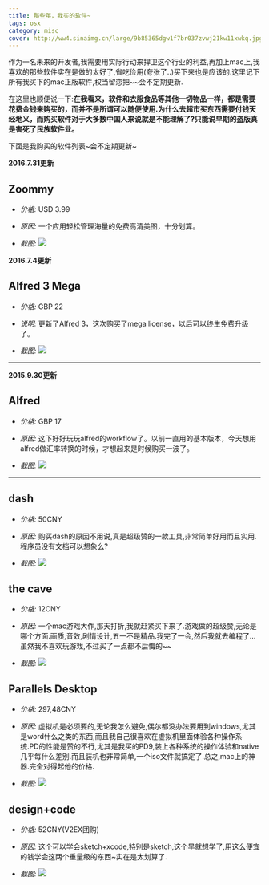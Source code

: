```yaml
---
title: 那些年，我买的软件~
tags: osx 
category: misc
cover: http://ww4.sinaimg.cn/large/9b85365dgw1f7br037zvwj21kw11xwkq.jpg
---
```


作为一名未来的开发者,我需要用实际行动来捍卫这个行业的利益,再加上mac上,我喜欢的那些软件实在是做的太好了,省吃俭用(夸张了..)买下来也是应该的.这里记下所有我买下的mac正版软件,权当留恋把~~会不定期更新.

在这里也顺便说一下:**在我看来，软件和衣服食品等其他一切物品一样，都是需要花费金钱来购买的，而并不是所谓可以随便使用.为什么去超市买东西需要付钱天经地义，而购买软件对于大多数中国人来说就是不能理解了?只能说早期的盗版真是害死了民族软件业。**



下面是我购买的软件列表~会不定期更新~

__2016.7.31更新__

## Zoommy

- *价格:* USD 3.99

- *原因:* 一个应用轻松管理海量的免费高清美图，十分划算。 

- *截图:* ![](http://ww4.sinaimg.cn/large/9b85365djw1f7bredjxbzj20yu0o0qc1.jpg)

__2016.7.4更新__

## Alfred 3 Mega

- *价格:* GBP 22

- *说明:* 更新了Alfred 3，这次购买了mega license，以后可以终生免费升级了。

- *截图:* ![](http://ww2.sinaimg.cn/large/9b85365djw1f7br5vjt24j20jn09adh3.jpg)

---

__2015.9.30更新__

## Alfred

- *价格:*  GBP 17

- *原因:* 这下好好玩玩alfred的workflow了。以前一直用的基本版本，今天想用alfred做汇率转换的时候，才想起来是时候购买一波了。

- *截图:* ![](http://ww4.sinaimg.cn/large/9b85365djw1f23chuklnzj20h40bkdgm.jpg)

---

## dash

- *价格:* 50CNY

- *原因:* 购买dash的原因不用说,真是超级赞的一款工具,非常简单好用而且实用.程序员没有文档可以想象么?

- *截图:* ![](http://ww2.sinaimg.cn/large/9b85365djw1f23ci7sq03j20ge07bq3y.jpg)




## the cave

- *价格:* 12CNY

- *原因:* 一个mac游戏大作,那天打折,我就赶紧买下来了.游戏做的超级赞,无论是哪个方面.画质,音效,剧情设计,五一不是精品.我完了一会,然后我就去编程了...虽然我不喜欢玩游戏,不过买了一点都不后悔的~~

- *截图:* ![](http://ww2.sinaimg.cn/large/9b85365djw1f23cilzgemj20k104udgf.jpg)




## Parallels Desktop

- *价格:* 297,48CNY

- *原因:* 虚拟机是必须要的,无论我怎么避免,偶尔都没办法要用到windows,尤其是word什么之类的东西,而且我自己很喜欢在虚拟机里面体验各种操作系统.PD的性能是赞的不行,尤其是我买的PD9,装上各种系统的操作体验和native几乎每什么差别.而且装机也非常简单,一个iso文件就搞定了.总之,mac上的神器.完全对得起他的价格.

- *截图:* ![](http://ww4.sinaimg.cn/large/9b85365djw1f23cj1d0qij20ts03m74o.jpg)


## design+code

- *价格:* 52CNY(V2EX团购)

- *原因:* 这个可以学会sketch+xcode,特别是sketch,这个早就想学了,用这么便宜的钱学会这两个重量级的东西~实在是太划算了.

- *截图:* ![](http://ww1.sinaimg.cn/large/9b85365djw1f23cjcxyeej20g30b1mxz.jpg)





